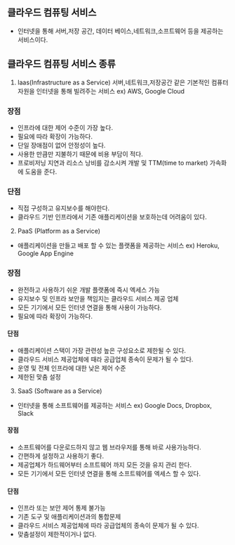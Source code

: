 ## 클라우드 컴퓨팅 서비스
- 인터넷을 통해 서버,저장 공간, 데이터 베이스,네트워크,소프트웨어 등을 제공하는 서비스이다.

## 클라우드 컴퓨팅 서비스 종류
1. laas(Infrastructure as a Service)
   서버,네트워크,저장공간 같은 기본적인 컴퓨터 자원을 인터넷을 통해 빌려주는 서비스
ex) AWS, Google Cloud
### 장점
- 인프라에 대한 제어 수준이 가장 높다.
- 필요에 따라 확장이 가능하다.
- 단일 장애점이 없어 안정성이 높다.
- 사용한 만큼만 지불하기 때문에 비용 부담이 적다.
- 프로비저닝 지연과 리소스 낭비를 감소시켜 개발 및 TTM(time to market) 가속화에 도움을 준다.
### 단점
- 직접 구성하고 유지보수를 해야한다.
- 클라우드 기반 인프라에서 기존 애플리케이션을 보호하는데 어려움이 있다.

2. PaaS (Platform as a Service)
- 애플리케이션을 만들고 배포 할 수 있는 플랫폼을 제공하는 서비스
ex) Heroku, Google App Engine
### 장점
- 완전하고 사용하기 쉬운 개발 플랫폼에 즉시 엑세스 가능
- 유지보수 및 인프라 보안을 책임지는 클라우드 서비스 제공 업체
- 모든 기기에서 모든 인터넷 연결을 통해 사용이 가능하다.
- 필요에 따라 확장이 가능하다.
#### 단점
- 애플리케이션 스택이 가장 관련성 높은 구성요소로 제한될 수 있다.
- 클라우드 서비스 제공업체에 때라 공급업체 종속이 문제가 될 수 있다.
- 운영 및 전체 인프라에 대한 낮은 제어 수준
- 제한된 맞춤 설정

3. SaaS (Software as a Service)
- 인터넷을 통해 소프트웨어를 제공하는 서비스
ex) Google Docs, Dropbox, Slack
#### 장점
- 소프트웨어를 다운로드하지 않고 웹 브라우저를 통해 바로 사용가능하다.
- 간편하게 설정하고 사용하기 좋다.
- 제공업체가 하드웨어부터 소프트웨어 까지 모든 것을 유지 관리 한다.
- 모든 기기에서 모든 인터넷 연결을 통해 소프트웨어를 엑세스 할 수 있다.
#### 단점
- 인프라 또는 보안 제어 통제 불가능
- 기존 도구 및 애플리케이션과의 통합문제
- 클라우드 서비스 제공업체에 따라 공급업체의 종속이 문제가 될 수 있다.
- 맞춤설정이 제한적이거나 없다.

